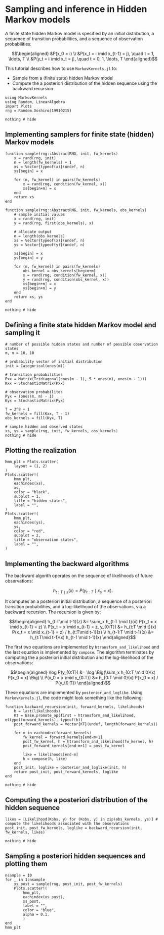 # Sampling and inference in Hidden Markov models


A finite state hidden Markov model is specified by an initial distribution, a sequence of transition probabilities,
and a sequence of observation probabilities:


```math
\begin{aligned}
&P(x_0 = i) \\
&P(x_t = i \mid x_{t-1} = j), \quad t = 1, \ldots, T   \\
&P(y_t = i \mid x_t = j), \quad t = 0, 1, \ldots, T
\end{aligned}
```

This tutorial describes how to use ```MarkovKernels.jl``` to:

* Sample from a (finite state) hidden Markov model
* Compute the a posteriori distribution of the hidden sequence using the backward recursion


```@example 1
using MarkovKernels
using Random, LinearAlgebra
import Plots
rng = Random.Xoshiro(19910215)

nothing # hide
```

## Implementing samplers for finite state (hidden) Markov models

```@example 1
function sample(rng::AbstractRNG, init, fw_kernels)
    x = rand(rng, init)
    n = length(fw_kernels) + 1
    xs = Vector{typeof(x)}(undef, n)
    xs[begin] = x

    for (m, fw_kernel) in pairs(fw_kernels)
        x = rand(rng, condition(fw_kernel, x))
        xs[begin+m] = x
    end
    return xs
end

function sample(rng::AbstractRNG, init, fw_kernels, obs_kernels)
    # sample initial values
    x = rand(rng, init)
    y = rand(rng, first(obs_kernels), x)

    # allocate output
    n = length(obs_kernels)
    xs = Vector{typeof(x)}(undef, n)
    ys = Vector{typeof(y)}(undef, n)

    xs[begin] = x
    ys[begin] = y

    for (m, fw_kernel) in pairs(fw_kernels)
        obs_kernel = obs_kernels[begin+m]
        x = rand(rng, condition(fw_kernel, x))
        y = rand(rng, condition(obs_kernel, x))
        xs[begin+m] = x
        ys[begin+m] = y
    end
    return xs, ys
end

nothing # hide
```


## Defining a finite state hidden Markov model and sampling it


```@example 1
# number of possible hidden states and number of possible observation states
m, n = 10, 10

# probability vector of initial distribution
init = Categorical(ones(m))

# transition probabilities
Pxx = Matrix(Tridiagonal(ones(m - 1), 5 * ones(m), ones(m - 1)))
Kxx = StochasticMatrix(Pxx)

# observation probabilites
Pyx = (ones(m, m) - I)
Kyx = StochasticMatrix(Pyx)

T = 2^8 + 1
fw_kernels = fill(Kxx, T - 1)
obs_kernels = fill(Kyx, T)

# sample hidden and observed states
xs, ys = sample(rng, init, fw_kernels, obs_kernels)
nothing # hide
```

## Plotting the realization

```@example 1
hmm_plt = Plots.scatter(
    layout = (1, 2)
)
Plots.scatter!(
    hmm_plt,
    eachindex(xs),
    xs,
    color = "black",
    subplot = 1,
    title = "hidden states",
    label = "",
)
Plots.scatter!(
    hmm_plt,
    eachindex(ys),
    ys,
    color = "red",
    subplot = 2,
    title = "observation states",
    label = "",
)
```


## Implementing the backward algorithms

The backward algorith operates on the sequence of likelihoods of future observations:

```math
h_{t:T \mid s}(x) = P(y_{t:T} \mid x_s = x).
```
It computes an a posteriori initial distribution, a sequence of a posteriori transition probabilities, and a log-likelihood of the observations,
via a backward recursion.
The recursion is given by:

```math
\begin{aligned}
h_{t:T\mid t-1}(z) &= \sum_x h_{t:T \mid t}(x) P(x_t = x \mid x_{t-1} = z)  \\
P(x_t = x \mid x_{t-1} = z, y_{0:T}) &= h_{t:T \mid t}(x) P(x_t = x \mid x_{t-1} = z) / h_{t:T\mid t-1}(z) \\
h_{t-1:T \mid t-1}(x) &= h_{t:T\mid t-1}(x) h_{t-1 \mid t-1}(x)
\end{aligned}
```

The first two equations are implemented by ```htransform_and_likelihood``` and the last equation is implemented by ```compose```.
The algorithm terminates by computing the a posteriori initial distribution and the log-likelihood of the observations:

```math
\begin{aligned}
\log P(y_{0:T}) &=  \log \Big(\sum_x h_{0:T \mid 0}(x) P(x_0 = x) \Big) \\
P(x_0 = x \mid y_{0:T}) &= h_{0:T \mid 0}(x) P(x_0 = x) / P(y_{0:T})
\end{aligned}
```
These equations are implemented by ```posterior_and_loglike```.
Using ```MarkovKernels.jl```, the code might look something like the following:


```@example 1
function backward_recursion(init, forward_kernels, likelihoods)
    h = last(likelihoods)
    KT = Base.promote_op(first ∘ htransform_and_likelihood, eltype(forward_kernels), typeof(h))
    post_forward_kernels = Vector{KT}(undef, length(forward_kernels))

    for m in eachindex(forward_kernels)
        fw_kernel = forward_kernels[end-m+1]
        post_fw_kernel, h = htransform_and_likelihood(fw_kernel, h)
        post_forward_kernels[end-m+1] = post_fw_kernel

        like = likelihoods[end-m]
        h = compose(h, like)
    end
    post_init, loglike = posterior_and_loglike(init, h)
    return post_init, post_forward_kernels, loglike
end

nothing # hide
```


## Computing the a posteriori distribution of the hidden sequence


```@example 1
likes = [Likelihood(Kobs, y) for (Kobs, y) in zip(obs_kernels, ys)] # compute the likelihoods associated with the observations
post_init, post_fw_kernels, loglike = backward_recursion(init, fw_kernels, likes)

nothing # hide
```

## Sampling a posteriori hidden sequences and plotting them

```@example 1
nsample = 10
for _ in 1:nsample
    xs_post = sample(rng, post_init, post_fw_kernels)
    Plots.scatter!(
        hmm_plt,
        eachindex(xs_post),
        xs_post,
        label = "",
        color = "blue",
        alpha = 0.1,
        )
end
hmm_plt
```
